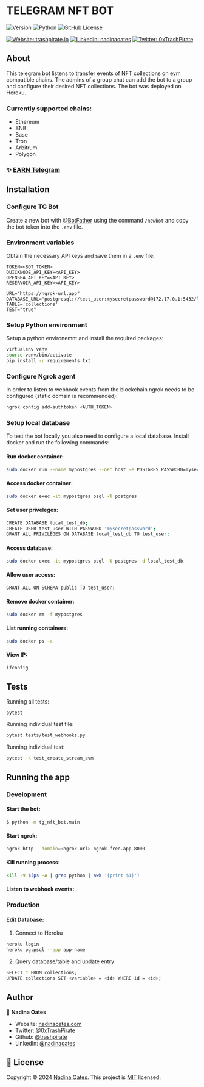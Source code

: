 # TELEGRAM NFT BOT
![Version](https://img.shields.io/badge/version-1.1.0-blue.svg?style=for-the-badge)
![Python](https://img.shields.io/badge/python-v3.10.12-blue.svg?style=for-the-badge)
[![GitHub License](https://img.shields.io/github/license/trashpirate/tg-nft-bot?style=for-the-badge)](https://github.com/trashpirate/tg-nft-bot/blob/master/LICENSE)

[![Website: trashpirate.io](https://img.shields.io/badge/Portfolio-00e0a7?style=for-the-badge&logo=Website)](https://trashpirate.io)
[![LinkedIn: nadinaoates](https://img.shields.io/badge/LinkedIn-0a66c2?style=for-the-badge&logo=LinkedIn&logoColor=f5f5f5)](https://linkedin.com/in/nadinaoates)
[![Twitter: 0xTrashPirate](https://img.shields.io/badge/@0xTrashPirate-black?style=for-the-badge&logo=X)](https://twitter.com/N0_crypto)

## About

This telegram bot listens to transfer events of NFT collections on evm compatible chains. The admins of a group chat can add the bot to a group and configure their desired NFT collections. The bot was deployed on Heroku.

### Currently supported chains:
- Ethereum
- BNB
- Base
- Tron
- Arbitrum
- Polygon

### ✨ [EARN Telegram](https://t.me/buyholdearn)

## Installation

### Configure TG Bot
Create a new bot with [@BotFather](https://t.me/BotFather) using the command ```/newbot``` and copy the bot token into the ```.env``` file.

### Environment variables
Obtain the necessary API keys and save them in a ```.env``` file:
```
TOKEN=<BOT_TOKEN>
QUICKNODE_API_KEY=<API_KEY>
OPENSEA_API_KEY=<API_KEY>
RESERVOIR_API_KEY=<API_KEY>

URL="https://ngrok-url.app"
DATABASE_URL="postgresql://test_user:mysecretpassword@172.17.0.1:5432/local_test_db"
TABLE='collections'
TEST="true"
```

### Setup Python environment
Setup a python environemnt and install the required packages:
```bash
virtualenv venv
source venv/bin/activate
pip install -r requirements.txt
```

### Configure Ngrok agent
In order to listen to webhook events from the blockchain ngrok needs to be configured (static domain is recommended):
```bash
ngrok config add-authtoken <AUTH_TOKEN>
```

### Setup local database
To test the bot locally you also need to configure a local database. Install docker and run the following commands:

#### Run docker container:
```bash
sudo docker run --name mypostgres --net host -e POSTGRES_PASSWORD=mysecretpassword -d -p 5432:5432 postgres
```
#### Access docker container:
```bash
sudo docker exec -it mypostgres psql -U postgres
```
#### Set user priveleges:
```bash
CREATE DATABASE local_test_db;
CREATE USER test_user WITH PASSWORD 'mysecretpassword';
GRANT ALL PRIVILEGES ON DATABASE local_test_db TO test_user;
```
#### Access database:
```bash
sudo docker exec -it mypostgres psql -U postgres -d local_test_db
```
#### Allow user access:
```bash
GRANT ALL ON SCHEMA public TO test_user;
```

#### Remove docker container:
```bash
sudo docker rm -f mypostgres
```

#### List running containers:
```bash
sudo docker ps -a
```
#### View IP:
```bash
ifconfig
```

## Tests
Running all tests:
```bash
pytest
```

Running individual test file:
```bash
pytest tests/test_webhooks.py
```
Running individual test:
```bash
pytest -k test_create_stream_evm
```

## Running the app
### Development

#### Start the bot:

```bash
$ python -m tg_nft_bot.main
```
#### Start ngrok: 
```bash
ngrok http --domain=<ngrok-url>.ngrok-free.app 8000
```
#### Kill running process:
```bash
kill -9 $(ps -A | grep python | awk '{print $1}')
```

#### Listen to webhook events:


### Production

#### Edit Database:

1. Connect to Heroku
```bash
heroku login
heroku pg:psql --app app-name
```
2. Query database/table and update entry
```bash
SELECT * FROM collections;
UPDATE collections SET <variable> = <id> WHERE id = <id>;
```

## Author

👤 **Nadina Oates**

* Website: [nadinaoates.com](https://trashpirate.io)
* Twitter: [@0xTrashPirate](https://twitter.com/0xTrashPirate)
* Github: [@trashpirate](https://github.com/trashpirate)
* LinkedIn: [@nadinaoates](https://linkedin.com/in/nadinaoates)


## 📝 License

Copyright © 2024 [Nadina Oates](https://github.com/trashpirate).
This project is [MIT](https://github.com/trashpirate/reflections-bot/blob/master/LICENSE) licensed.










